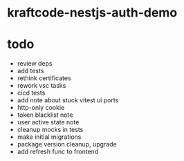 # kraftcode-nestjs-auth-demo

# todo

-   review deps
-   add tests
-   rethink certificates
-   rework vsc tasks
-   cicd tests
-   add note about stuck vitest ui ports
-   http-only cookie
-   token blacklist note
-   user active state note
-   cleanup mocks in tests
-   make initial migrations
-   package version cleanup, upgrade
-   add refresh func to frontend
